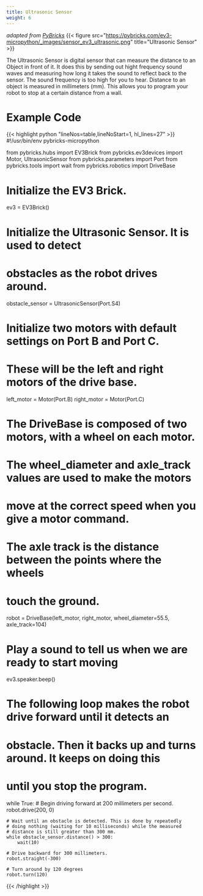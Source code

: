 ```yaml
---
title: Ultrasonic Sensor
weight: 6
---
```

*adapted from [PyBricks](https://docs.pybricks.com/en/stable/robotics.html)*
{{< figure src="https://pybricks.com/ev3-micropython/_images/sensor_ev3_ultrasonic.png" title="Ultrasonic Sensor" >}}

The Ultrasonic Sensor is digital sensor that can measure the distance to an Object in front of it. It does this by sending out hight frequency sound waves and measuring how long it takes the sound to reflect back to the sensor. The sound frequency is too high for you to hear. 
Distance to an object is measured in millimeters (mm). This allows you to program your robot to stop at a certain distance from a wall.

# Example Code
{{< highlight python "lineNos=table,lineNoStart=1, hl_lines=27" >}}
#!/usr/bin/env pybricks-micropython


from pybricks.hubs import EV3Brick
from pybricks.ev3devices import Motor, UltrasonicSensor
from pybricks.parameters import Port
from pybricks.tools import wait
from pybricks.robotics import DriveBase

# Initialize the EV3 Brick.
ev3 = EV3Brick()

# Initialize the Ultrasonic Sensor. It is used to detect
# obstacles as the robot drives around.
obstacle_sensor = UltrasonicSensor(Port.S4)

# Initialize two motors with default settings on Port B and Port C.
# These will be the left and right motors of the drive base.
left_motor = Motor(Port.B)
right_motor = Motor(Port.C)

# The DriveBase is composed of two motors, with a wheel on each motor.
# The wheel_diameter and axle_track values are used to make the motors
# move at the correct speed when you give a motor command.
# The axle track is the distance between the points where the wheels
# touch the ground.
robot = DriveBase(left_motor, right_motor, wheel_diameter=55.5, axle_track=104)

# Play a sound to tell us when we are ready to start moving
ev3.speaker.beep()

# The following loop makes the robot drive forward until it detects an
# obstacle. Then it backs up and turns around. It keeps on doing this
# until you stop the program.
while True:
    # Begin driving forward at 200 millimeters per second.
    robot.drive(200, 0)

    # Wait until an obstacle is detected. This is done by repeatedly
    # doing nothing (waiting for 10 milliseconds) while the measured
    # distance is still greater than 300 mm.
    while obstacle_sensor.distance() > 300:
        wait(10)

    # Drive backward for 300 millimeters.
    robot.straight(-300)

    # Turn around by 120 degrees
    robot.turn(120)
{{< /highlight  >}}
